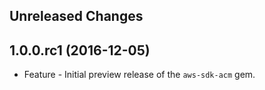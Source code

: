 Unreleased Changes
------------------

1.0.0.rc1 (2016-12-05)
------------------

* Feature - Initial preview release of the `aws-sdk-acm` gem.

